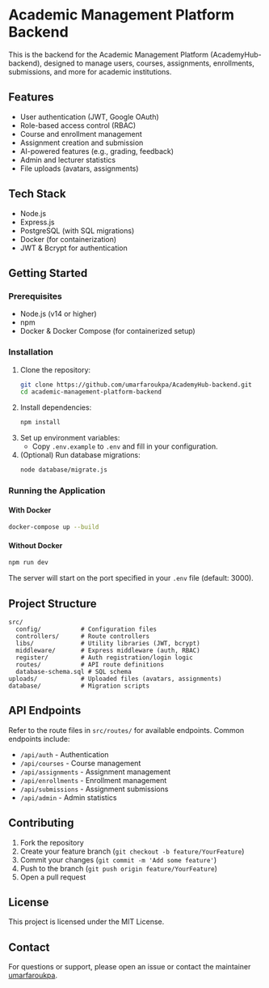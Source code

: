 # Academic Management Platform Backend

This is the backend for the Academic Management Platform (AcademyHub-backend), designed to manage users, courses, assignments, enrollments, submissions, and more for academic institutions.

## Features

- User authentication (JWT, Google OAuth)
- Role-based access control (RBAC)
- Course and enrollment management
- Assignment creation and submission
- AI-powered features (e.g., grading, feedback)
- Admin and lecturer statistics
- File uploads (avatars, assignments)

## Tech Stack

- Node.js
- Express.js
- PostgreSQL (with SQL migrations)
- Docker (for containerization)
- JWT & Bcrypt for authentication

## Getting Started

### Prerequisites

- Node.js (v14 or higher)
- npm
- Docker & Docker Compose (for containerized setup)

### Installation

1. Clone the repository:
	```sh
	git clone https://github.com/umarfaroukpa/AcademyHub-backend.git
	cd academic-management-platform-backend
	```
2. Install dependencies:
	```sh
	npm install
	```
3. Set up environment variables:
	- Copy `.env.example` to `.env` and fill in your configuration.
4. (Optional) Run database migrations:
	```sh
	node database/migrate.js
	```

### Running the Application

#### With Docker
```sh
docker-compose up --build
```

#### Without Docker
```sh
npm run dev
```

The server will start on the port specified in your `.env` file (default: 3000).

## Project Structure

```
src/
  config/           # Configuration files
  controllers/      # Route controllers
  libs/             # Utility libraries (JWT, bcrypt)
  middleware/       # Express middleware (auth, RBAC)
  register/         # Auth registration/login logic
  routes/           # API route definitions
  database-schema.sql # SQL schema
uploads/            # Uploaded files (avatars, assignments)
database/           # Migration scripts
```

## API Endpoints

Refer to the route files in `src/routes/` for available endpoints. Common endpoints include:

- `/api/auth` - Authentication
- `/api/courses` - Course management
- `/api/assignments` - Assignment management
- `/api/enrollments` - Enrollment management
- `/api/submissions` - Assignment submissions
- `/api/admin` - Admin statistics

## Contributing

1. Fork the repository
2. Create your feature branch (`git checkout -b feature/YourFeature`)
3. Commit your changes (`git commit -m 'Add some feature'`)
4. Push to the branch (`git push origin feature/YourFeature`)
5. Open a pull request

## License

This project is licensed under the MIT License.

## Contact

For questions or support, please open an issue or contact the maintainer [umarfaroukpa](https://github.com/umarfaroukpa).
